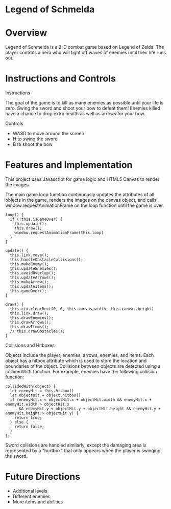 # Legend of Schmelda

# Overview

Legend of Schmelda is a 2-D combat game based on Legend of Zelda. The player controls a hero who will fight off waves of enemies until their life runs out.

# Instructions and Controls

Instructions

The goal of the game is to kill as many enemies as possible until your life is zero. Swing the sword and shoot your bow to defeat them! Enemies killed have a chance to drop extra health as well as arrows for your bow.

Controls
* WASD to move around the screen
* H to swing the sword
* B to shoot the bow

# Features and Implementation

This project uses Javascript for game logic and HTML5 Canvas to render the images.

The main game loop function continuously updates the attributes of all objects in the game, renders the images on the canvas object, and calls window.requestAnimationFrame on the loop function until the game is over.

```
loop() {
  if (!this.isGameOver) {
    this.update();
    this.draw();
    window.requestAnimationFrame(this.loop)
  }
}

update() {
  this.link.move();
  this.handleObstacleCollisions();
  this.makeEnemy();
  this.updateEnemies();
  this.avoidOverlap();
  this.updateArrows();
  this.makeArrow();
  this.updateItems();
  this.gameOver();
}

draw() {
  this.ctx.clearRect(0, 0, this.canvas.width, this.canvas.height)
  this.link.draw();
  this.drawEnemies();
  this.drawArrows();
  this.drawItems();
  // this.drawObstacles();
}
```

Collisions and Hitboxes

Objects include the player, enemies, arrows, enemies, and items. Each object has a hitbox attribute which is used to store the location and boundaries of the object. Collisions between objects are detected using a collidedWith function. For example, enemies have the following collision function:

```
collidedWith(object) {
  let enemyHit = this.hitbox()
  let objectHit = object.hitbox()
  if (enemyHit.x < objectHit.x + objectHit.width && enemyHit.x + enemyHit.width > objectHit.x
      && enemyHit.y < objectHit.y + objectHit.height && enemyHit.y + enemyHit.height > objectHit.y) {
    return true;
  } else {
    return false;
  }
};
```

Sword collisions are handled similarly, except the damaging area is represented by a "hurtbox" that only appears when the player is swinging the sword.

# Future Directions

* Additional levels
* Different enemies
* More items and abilities
